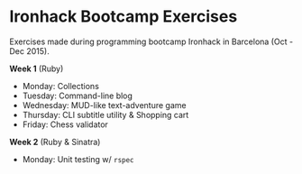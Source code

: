 # Ironhack Bootcamp Exercises

Exercises made during programming bootcamp Ironhack in Barcelona (Oct - Dec 2015).

__Week 1__ (Ruby) 

- Monday: Collections
- Tuesday: Command-line blog
- Wednesday: MUD-like text-adventure game
- Thursday: CLI subtitle utility & Shopping cart
- Friday: Chess validator

__Week 2__ (Ruby & Sinatra)

- Monday: Unit testing w/ `rspec`
